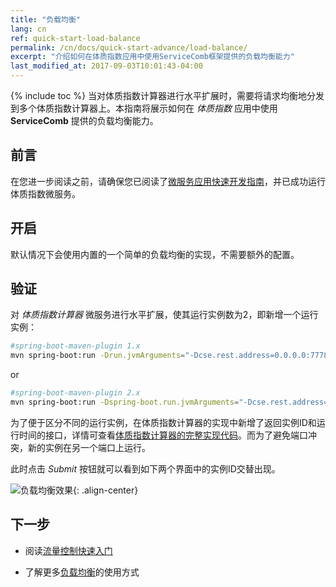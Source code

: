 ```yaml
---
title: "负载均衡"
lang: cn
ref: quick-start-load-balance
permalink: /cn/docs/quick-start-advance/load-balance/
excerpt: "介绍如何在体质指数应用中使用ServiceComb框架提供的负载均衡能力"
last_modified_at: 2017-09-03T10:01:43-04:00
---
```


{% include toc %}
当对体质指数计算器进行水平扩展时，需要将请求均衡地分发到多个体质指数计算器上。本指南将展示如何在 *体质指数* 应用中使用 **ServiceComb** 提供的负载均衡能力。

## 前言

在您进一步阅读之前，请确保您已阅读了[微服务应用快速开发指南](/cn/docs/quick-start-bmi/)，并已成功运行体质指数微服务。

## 开启

默认情况下会使用内置的一个简单的负载均衡的实现，不需要额外的配置。

## 验证

对 *体质指数计算器* 微服务进行水平扩展，使其运行实例数为2，即新增一个运行实例：

```bash
#spring-boot-maven-plugin 1.x
mvn spring-boot:run -Drun.jvmArguments="-Dcse.rest.address=0.0.0.0:7778"
```
or
```bash
#spring-boot-maven-plugin 2.x
mvn spring-boot:run -Dspring-boot.run.jvmArguments="-Dcse.rest.address=0.0.0.0:7778"
```

为了便于区分不同的运行实例，在体质指数计算器的实现中新增了返回实例ID和运行时间的接口，详情可查看[体质指数计算器的完整实现代码](https://github.com/apache/servicecomb-samples/tree/1.3.0/java-chassis-samples/bmi/calculator)。而为了避免端口冲突，新的实例在另一个端口上运行。

此时点击 *Submit* 按钮就可以看到如下两个界面中的实例ID交替出现。

![负载均衡效果](/assets/images/load-balance-result.png){: .align-center}

## 下一步

* 阅读[流量控制快速入门](/cn/docs/quick-start-advance/flow-control/)

* 了解更多[负载均衡](/cn/users/service-configurations/#负载均衡策略)的使用方式

